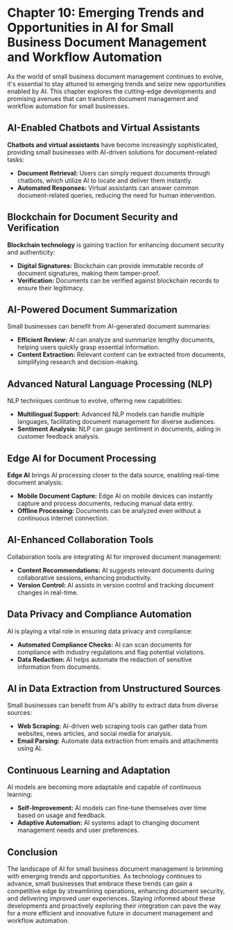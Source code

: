 Chapter 10: Emerging Trends and Opportunities in AI for Small Business Document Management and Workflow Automation
==================================================================================================================

As the world of small business document management continues to evolve, it's essential to stay attuned to emerging trends and seize new opportunities enabled by AI. This chapter explores the cutting-edge developments and promising avenues that can transform document management and workflow automation for small businesses.

AI-Enabled Chatbots and Virtual Assistants
------------------------------------------

**Chatbots and virtual assistants** have become increasingly sophisticated, providing small businesses with AI-driven solutions for document-related tasks:

* **Document Retrieval:** Users can simply request documents through chatbots, which utilize AI to locate and deliver them instantly.
* **Automated Responses:** Virtual assistants can answer common document-related queries, reducing the need for human intervention.

Blockchain for Document Security and Verification
-------------------------------------------------

**Blockchain technology** is gaining traction for enhancing document security and authenticity:

* **Digital Signatures:** Blockchain can provide immutable records of document signatures, making them tamper-proof.
* **Verification:** Documents can be verified against blockchain records to ensure their legitimacy.

AI-Powered Document Summarization
---------------------------------

Small businesses can benefit from AI-generated document summaries:

* **Efficient Review:** AI can analyze and summarize lengthy documents, helping users quickly grasp essential information.
* **Content Extraction:** Relevant content can be extracted from documents, simplifying research and decision-making.

Advanced Natural Language Processing (NLP)
------------------------------------------

NLP techniques continue to evolve, offering new capabilities:

* **Multilingual Support:** Advanced NLP models can handle multiple languages, facilitating document management for diverse audiences.
* **Sentiment Analysis:** NLP can gauge sentiment in documents, aiding in customer feedback analysis.

Edge AI for Document Processing
-------------------------------

**Edge AI** brings AI processing closer to the data source, enabling real-time document analysis:

* **Mobile Document Capture:** Edge AI on mobile devices can instantly capture and process documents, reducing manual data entry.
* **Offline Processing:** Documents can be analyzed even without a continuous internet connection.

AI-Enhanced Collaboration Tools
-------------------------------

Collaboration tools are integrating AI for improved document management:

* **Content Recommendations:** AI suggests relevant documents during collaborative sessions, enhancing productivity.
* **Version Control:** AI assists in version control and tracking document changes in real-time.

Data Privacy and Compliance Automation
--------------------------------------

AI is playing a vital role in ensuring data privacy and compliance:

* **Automated Compliance Checks:** AI can scan documents for compliance with industry regulations and flag potential violations.
* **Data Redaction:** AI helps automate the redaction of sensitive information from documents.

AI in Data Extraction from Unstructured Sources
-----------------------------------------------

Small businesses can benefit from AI's ability to extract data from diverse sources:

* **Web Scraping:** AI-driven web scraping tools can gather data from websites, news articles, and social media for analysis.
* **Email Parsing:** Automate data extraction from emails and attachments using AI.

Continuous Learning and Adaptation
----------------------------------

AI models are becoming more adaptable and capable of continuous learning:

* **Self-Improvement:** AI models can fine-tune themselves over time based on usage and feedback.
* **Adaptive Automation:** AI systems adapt to changing document management needs and user preferences.

Conclusion
----------

The landscape of AI for small business document management is brimming with emerging trends and opportunities. As technology continues to advance, small businesses that embrace these trends can gain a competitive edge by streamlining operations, enhancing document security, and delivering improved user experiences. Staying informed about these developments and proactively exploring their integration can pave the way for a more efficient and innovative future in document management and workflow automation.
